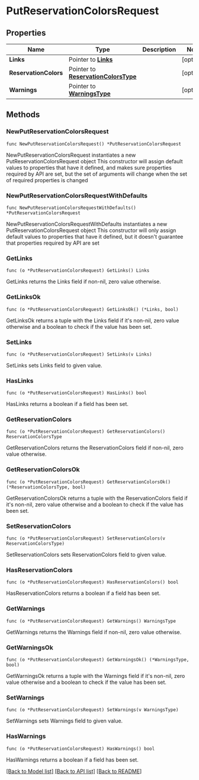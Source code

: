 # PutReservationColorsRequest

## Properties

Name | Type | Description | Notes
------------ | ------------- | ------------- | -------------
**Links** | Pointer to [**Links**](Links.md) |  | [optional] 
**ReservationColors** | Pointer to [**ReservationColorsType**](ReservationColorsType.md) |  | [optional] 
**Warnings** | Pointer to [**WarningsType**](WarningsType.md) |  | [optional] 

## Methods

### NewPutReservationColorsRequest

`func NewPutReservationColorsRequest() *PutReservationColorsRequest`

NewPutReservationColorsRequest instantiates a new PutReservationColorsRequest object
This constructor will assign default values to properties that have it defined,
and makes sure properties required by API are set, but the set of arguments
will change when the set of required properties is changed

### NewPutReservationColorsRequestWithDefaults

`func NewPutReservationColorsRequestWithDefaults() *PutReservationColorsRequest`

NewPutReservationColorsRequestWithDefaults instantiates a new PutReservationColorsRequest object
This constructor will only assign default values to properties that have it defined,
but it doesn't guarantee that properties required by API are set

### GetLinks

`func (o *PutReservationColorsRequest) GetLinks() Links`

GetLinks returns the Links field if non-nil, zero value otherwise.

### GetLinksOk

`func (o *PutReservationColorsRequest) GetLinksOk() (*Links, bool)`

GetLinksOk returns a tuple with the Links field if it's non-nil, zero value otherwise
and a boolean to check if the value has been set.

### SetLinks

`func (o *PutReservationColorsRequest) SetLinks(v Links)`

SetLinks sets Links field to given value.

### HasLinks

`func (o *PutReservationColorsRequest) HasLinks() bool`

HasLinks returns a boolean if a field has been set.

### GetReservationColors

`func (o *PutReservationColorsRequest) GetReservationColors() ReservationColorsType`

GetReservationColors returns the ReservationColors field if non-nil, zero value otherwise.

### GetReservationColorsOk

`func (o *PutReservationColorsRequest) GetReservationColorsOk() (*ReservationColorsType, bool)`

GetReservationColorsOk returns a tuple with the ReservationColors field if it's non-nil, zero value otherwise
and a boolean to check if the value has been set.

### SetReservationColors

`func (o *PutReservationColorsRequest) SetReservationColors(v ReservationColorsType)`

SetReservationColors sets ReservationColors field to given value.

### HasReservationColors

`func (o *PutReservationColorsRequest) HasReservationColors() bool`

HasReservationColors returns a boolean if a field has been set.

### GetWarnings

`func (o *PutReservationColorsRequest) GetWarnings() WarningsType`

GetWarnings returns the Warnings field if non-nil, zero value otherwise.

### GetWarningsOk

`func (o *PutReservationColorsRequest) GetWarningsOk() (*WarningsType, bool)`

GetWarningsOk returns a tuple with the Warnings field if it's non-nil, zero value otherwise
and a boolean to check if the value has been set.

### SetWarnings

`func (o *PutReservationColorsRequest) SetWarnings(v WarningsType)`

SetWarnings sets Warnings field to given value.

### HasWarnings

`func (o *PutReservationColorsRequest) HasWarnings() bool`

HasWarnings returns a boolean if a field has been set.


[[Back to Model list]](../README.md#documentation-for-models) [[Back to API list]](../README.md#documentation-for-api-endpoints) [[Back to README]](../README.md)


